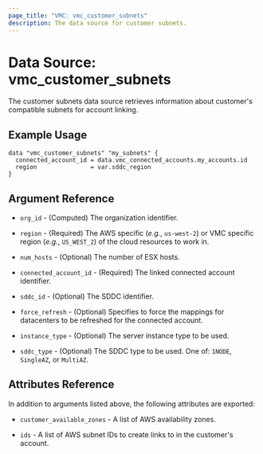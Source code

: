 ```yaml
---
page_title: "VMC: vmc_customer_subnets"
description: The data source for customer subnets.
---
```


# Data Source: vmc_customer_subnets

The customer subnets data source retrieves information about customer's
compatible subnets for account linking.

## Example Usage

```hcl
data "vmc_customer_subnets" "my_subnets" {
  connected_account_id = data.vmc_connected_accounts.my_accounts.id
  region               = var.sddc_region
}
```

## Argument Reference

* `org_id` - (Computed) The organization identifier.

* `region` - (Required) The AWS specific (*e.g.*, `us-west-2`) or VMC specific
  region (*e.g.*, `US_WEST_2`) of the cloud resources to work in.

* `num_hosts` - (Optional) The number of ESX hosts.

* `connected_account_id` - (Required) The linked connected account identifier.

* `sddc_id` - (Optional) The SDDC identifier.

* `force_refresh` - (Optional) Specifies to force the mappings for datacenters
  to be refreshed for the connected account.

* `instance_type` - (Optional) The server instance type to be used.

* `sddc_type` - (Optional) The SDDC type to be used. One of: `1NODE`,
  `SingleAZ`, or `MultiAZ`.

## Attributes Reference

In addition to arguments listed above, the following attributes are exported:

* `customer_available_zones` - A list of AWS availability zones.

* `ids` - A list of AWS subnet IDs to create links to in the customer's account.
